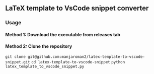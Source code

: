 ## LaTeX template to VsCode snippet converter 



### Usage 

#### Method 1: Download the executable from releases tab


#### Method 2: Clone the repository

`git clone git@github.com:manjaroman2/latex-template-to-vscode-snippet.git`
`cd latex-template-to-vscode-snippet`
`python latex_template_to_vscode_snippet.py` 
